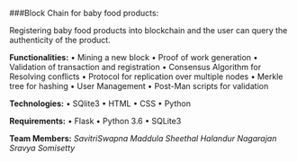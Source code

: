 ###Block Chain for baby food products:

Registering baby food products into blockchain and the user can query the authenticity of the product.

**Functionalities:**
	•	Mining a new block
	•	Proof of work generation
	•	Validation of transaction and registration
	•	Consensus Algorithm for Resolving conflicts
	•	Protocol for replication over multiple nodes
	•	Merkle tree for hashing
	•	User Management
	•	Post-Man scripts for validation

**Technologies:**
	•	SQlite3
	•	HTML
	•	CSS
	•	Python

**Requirements:**
	•	Flask
	•	Python 3.6
	•	SQLite3


**Team Members:**
*SavitriSwapna Maddula*
*Sheethal Halandur Nagarajan*
*Sravya Somisetty*
